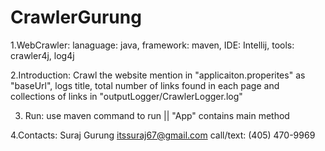 # CrawlerGurung

1.WebCrawler: lanaguage: java, framework: maven, IDE: Intellij, tools: crawler4j, log4j

2.Introduction: Crawl the website mention in "applicaiton.properites" as "baseUrl", logs title, total number of links found in each page and collections of links in "outputLogger/CrawlerLogger.log" 
  
3. Run:
  use maven command to run || "App" contains main method

4.Contacts:
  Suraj Gurung
  itssuraj67@gmail.com
  call/text: ‪(405) 470-9969‬
